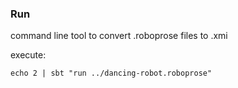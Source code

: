 ### Run

command line tool to convert .roboprose files to .xmi

execute:

```
echo 2 | sbt "run ../dancing-robot.roboprose"
```

